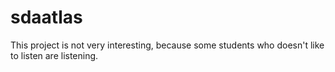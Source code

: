 # sdaatlas
This project is not very interesting, because some students who doesn't like to listen
are listening.
